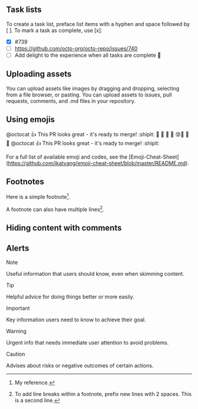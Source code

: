 ## Task lists
To create a task list, preface list items with a hyphen and space followed by [ ]. To mark a task as complete, use [x].

- [x] #739
- [ ] https://github.com/octo-org/octo-repo/issues/740
- [ ] Add delight to the experience when all tasks are complete :tada:

## Uploading assets
You can upload assets like images by dragging and dropping, selecting from a file browser, or pasting. You can upload assets to issues, pull requests, comments, and .md files in your repository.

## Using emojis
@octocat :+1: This PR looks great - it's ready to merge! :shipit:
🏁 🍇 🍉
:smiling_face_with_three_hearts: :cold_sweat::ghost: :speech_balloon: 	:grapes:
@octocat :+1: This PR looks great - it's ready to merge! :shipit:

For a full list of available emoji and codes, see the [Emoji-Cheat-Sheet] (https://github.com/ikatyang/emoji-cheat-sheet/blob/master/README.md).

## Footnotes
Here is a simple footnote[^1].

A footnote can also have multiple lines[^2].

[^1]: My reference.
[^2]: To add line breaks within a footnote, prefix new lines with 2 spaces.
  This is a second line.
## Hiding content with comments
<!-- This content will not appear in the rendered Markdown -->
## Alerts

> [!NOTE]
> Useful information that users should know, even when skimming content.

> [!TIP]
> Helpful advice for doing things better or more easily.

> [!IMPORTANT]
> Key information users need to know to achieve their goal.

> [!WARNING]
> Urgent info that needs immediate user attention to avoid problems.

> [!CAUTION]
> Advises about risks or negative outcomes of certain actions.
